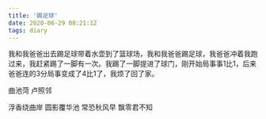 ```yaml
---
title: '踢足球'
date: 2020-06-29 08:21:12
tags: diary
---
```

我和我爸爸出去踢足球带着水壶到了篮球场，我和我爸爸踢足球，我爸爸冲着我跑过来，我赶紧踢了一脚有一次。我踢了一脚提进了球门，刚开始局事事1比1，后来爸爸连的3分局事变成了4比1了，我烦了回了家。



曲池菏 卢照邻

浮香绕曲岸
圆影覆华池
常恐秋风早
飘零君不知
